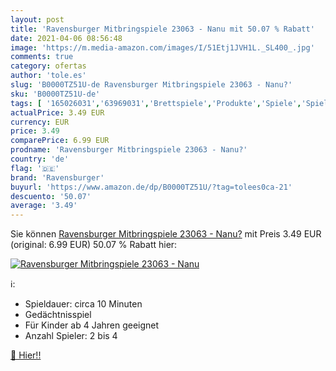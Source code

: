 ```yaml
---
layout: post
title: 'Ravensburger Mitbringspiele 23063 - Nanu mit 50.07 % Rabatt'
date: 2021-04-06 08:56:48
image: 'https://m.media-amazon.com/images/I/51Etj1JVH1L._SL400_.jpg'
comments: true
category: ofertas
author: 'tole.es'
slug: 'B0000TZ51U-de Ravensburger Mitbringspiele 23063 - Nanu?'
sku: 'B0000TZ51U-de'
tags: [ '165026031','63969031','Brettspiele','Produkte','Spiele','Spielzeug','bis 20 €','nach Preis','ravensburger', ]
actualPrice: 3.49 EUR
currency: EUR
price: 3.49
comparePrice: 6.99 EUR
prodname: 'Ravensburger Mitbringspiele 23063 - Nanu?'
country: 'de'
flag: '🇩🇪'
brand: 'Ravensburger'
buyurl: 'https://www.amazon.de/dp/B0000TZ51U/?tag=tolees0ca-21'
descuento: '50.07'
average: '3.49'
---
```


Sie können [Ravensburger Mitbringspiele 23063 - Nanu?](https://www.amazon.de/dp/B0000TZ51U/?tag=tolees0ca-21) mit Preis 3.49 EUR (original: 6.99 EUR) 50.07 % Rabatt hier:

[![Ravensburger Mitbringspiele 23063 - Nanu](https://m.media-amazon.com/images/I/51Etj1JVH1L._SL400_.jpg)](https://www.amazon.de/dp/B0000TZ51U/?tag=tolees0ca-21)

ℹ️:

- Spieldauer: circa 10 Minuten
- Gedächtnisspiel
- Für Kinder ab 4 Jahren geeignet
- Anzahl Spieler: 2 bis 4

[🛒 Hier!!](https://www.amazon.de/dp/B0000TZ51U/?tag=tolees0ca-21)
